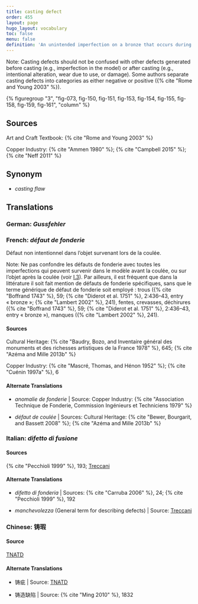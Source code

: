 ```yaml
---
title: casting defect
order: 455
layout: page
hugo_layout: vocabulary
toc: false
menu: false
definition: 'An unintended imperfection on a bronze that occurs during casting and appears as a more or less subtle discontinuity in the desired form and is associated with either a lack or an excess of metal. See [I.3](#I.3).'
---
```


<div class="backmatter">

Note: Casting defects should not be confused with other defects generated before casting (e.g., imperfection in the model) or after casting (e.g., intentional alteration, wear due to use, or damage). Some authors separate casting defects into categories as either negative or positive ({% cite "Rome and Young 2003" %}).

</div>

{% figuregroup "3", "fig-073, fig-150, fig-151, fig-153, fig-154, fig-155, fig-158, fig-159, fig-161", "column" %}

## Sources

Art and Craft Textbook: {% cite "Rome and Young 2003" %}

Copper Industry: {% cite "Ammen 1980" %}; {% cite "Campbell 2015" %}; {% cite "Neff 2011" %}

## Synonym

- *casting flaw*

## Translations

<div class="accordion">

### **German**: *Gussfehler*

### **French**: *défaut de fonderie*

Défaut non intentionnel dans l’objet survenant lors de la coulée.

<div class="backmatter">

Note: Ne pas confondre les défauts de fonderie avec toutes les imperfections qui peuvent survenir dans le modèle avant la coulée, ou sur l’objet après la coulée (voir [I.3](#I.3)). Par ailleurs, il est fréquent que dans la littérature il soit fait mention de défauts de fonderie spécifiques, sans que le terme générique de défaut de fonderie soit employé : trous ({% cite "Boffrand 1743" %}, 59; {% cite "Diderot et al. 1751" %}, 2:436–43, entry « bronze »; {% cite "Lambert 2002" %}, 241), fentes, crevasses, déchirures ({% cite "Boffrand 1743" %}, 59; {% cite "Diderot et al. 1751" %}, 2:436–43, entry « bronze »), manques ({% cite "Lambert 2002" %}, 241).

</div>

#### Sources

Cultural Heritage: {% cite "Baudry, Bozo, and Inventaire général des monuments et des richesses artistiques de la France 1978" %}, 645; {% cite "Azéma and Mille 2013b" %}

Copper Industry: {% cite "Mascré, Thomas, and Hénon 1952" %}; {% cite "Cuénin 1997a" %}, 6

#### Alternate Translations

- *anomalie de fonderie* | Source: Copper Industry: {% cite "Association Technique de Fonderie, Commission Ingénieurs et Techniciens 1979" %}

- *défaut de coulée* | Sources: Cultural Heritage: {% cite "Bewer, Bourgarit, and Bassett 2008" %}; {% cite "Azéma and Mille 2013b" %}

### **Italian**: *difetto di fusione*

#### Sources

{% cite "Pecchioli 1999" %}, 193; [Treccani](http://www.treccani.it/vocabolario/sbollitura/)

#### Alternate Translations

- *difetto di fonderia* | Sources: {% cite "Carruba 2006" %}, 24; {% cite "Pecchioli 1999" %}, 192

- *manchevolezza* (General term for describing defects) | Source: [Treccani](https://www.treccani.it/enciclopedia/fusione_%28Enciclopedia-Italiana%29/)

### **Chinese**: 铸瑕

#### Source

[TNATD](https://terms.naer.edu.tw/detail/1009176/?index=1)

#### Alternate Translations

- 铸疵 | Source: [TNATD](https://terms.naer.edu.tw/detail/628170/?index=2)

- 铸造缺陷 | Source: {% cite "Ming 2010" %}, 1832

</div>
